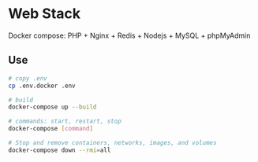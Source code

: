 # Web Stack
Docker compose: PHP + Nginx + Redis + Nodejs + MySQL + phpMyAdmin
## Use
```bash
# copy .env
cp .env.docker .env

# build
docker-compose up --build

# commands: start, restart, stop
docker-compose [command]

# Stop and remove containers, networks, images, and volumes
docker-compose down --rmi=all
```
